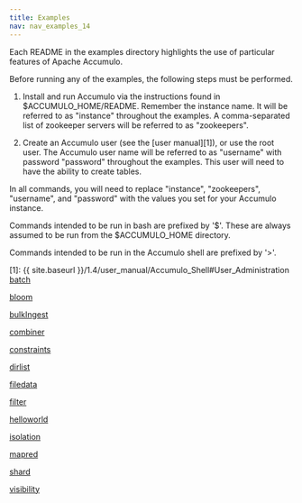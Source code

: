 ```yaml
---
title: Examples
nav: nav_examples_14
---
```


Each README in the examples directory highlights the use of particular features of Apache Accumulo.

Before running any of the examples, the following steps must be performed.

1. Install and run Accumulo via the instructions found in $ACCUMULO_HOME/README.
Remember the instance name.  It will be referred to as "instance" throughout the examples.
A comma-separated list of zookeeper servers will be referred to as "zookeepers".

2. Create an Accumulo user (see the [user manual][1]), or use the root user.
The Accumulo user name will be referred to as "username" with password "password" throughout the examples.
This user will need to have the ability to create tables.

In all commands, you will need to replace "instance", "zookeepers", "username", and "password" with the values you set for your Accumulo instance.

Commands intended to be run in bash are prefixed by '$'.  These are always assumed to be run from the $ACCUMULO_HOME directory.

Commands intended to be run in the Accumulo shell are prefixed by '>'.

[1]: {{ site.baseurl }}/1.4/user_manual/Accumulo_Shell#User_Administration
[batch](batch)

[bloom](bloom)

[bulkIngest](bulkIngest)

[combiner](combiner)

[constraints](constraints)

[dirlist](dirlist)

[filedata](filedata)

[filter](filter)

[helloworld](helloworld)

[isolation](isolation)

[mapred](mapred)

[shard](shard)

[visibility](visibility)

